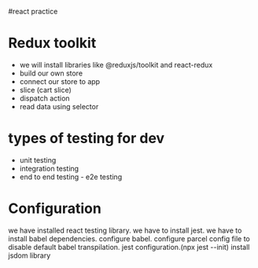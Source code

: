 #react practice

# Redux toolkit
 - we will install libraries like @reduxjs/toolkit and react-redux
 - build our own store
 - connect our store to app
 - slice (cart slice)
 - dispatch action
 - read data using selector
# types of testing for dev
 - unit testing
 - integration testing
 - end to end testing - e2e testing

# Configuration
we have installed react testing library.
we have to install jest.
we have to install babel dependencies.
configure babel.
configure parcel config file to disable default babel transpilation.
jest configuration.(npx jest --init)
install jsdom library
